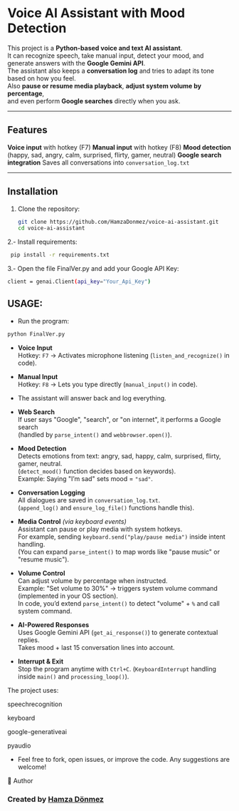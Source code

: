  # Voice AI Assistant with Mood Detection # 

This project is a **Python-based voice and text AI assistant**.  
It can recognize speech, take manual input, detect your mood, and generate answers with the **Google Gemini API**.  
The assistant also keeps a **conversation log** and tries to adapt its tone based on how you feel.  
Also **pause or resume media playback**, **adjust system volume by percentage**,  
and even perform **Google searches** directly when you ask.  

---

## Features ##
**Voice input** with hotkey (F7)
**Manual input** with hotkey (F8)
**Mood detection** (happy, sad, angry, calm, surprised, flirty, gamer, neutral)
**Google search integration**
 Saves all conversations into `conversation_log.txt`

---
## Installation ##

1. Clone the repository:  
   ```bash
   git clone https://github.com/HamzaDonmez/voice-ai-assistant.git
   cd voice-ai-assistant


2.- Install requirements:  
```bash
 pip install -r requirements.txt
```

3.-  Open the file FinalVer.py and add your Google API Key:
```bash
client = genai.Client(api_key="Your_Api_Key")
```
 ## USAGE: ##

- Run the program:
```bash
python FinalVer.py
```

-  **Voice Input**  
  Hotkey: `F7` → Activates microphone listening (`listen_and_recognize()` in code).

-  **Manual Input**  
  Hotkey: `F8` → Lets you type directly (`manual_input()` in code).
  
- The assistant will answer back and log everything.


-  **Web Search**  
  If user says "Google", "search", or "on internet", it performs a Google search  
  (handled by `parse_intent()` and `webbrowser.open()`).

-  **Mood Detection**  
  Detects emotions from text: angry, sad, happy, calm, surprised, flirty, gamer, neutral.  
  (`detect_mood()` function decides based on keywords).  
  Example: Saying "I’m sad" sets mood = `"sad"`.

-  **Conversation Logging**  
  All dialogues are saved in `conversation_log.txt`.  
  (`append_log()` and `ensure_log_file()` functions handle this).

-  **Media Control** *(via keyboard events)*  
  Assistant can pause or play media with system hotkeys.  
  For example, sending `keyboard.send("play/pause media")` inside intent handling.  
  (You can expand `parse_intent()` to map words like "pause music" or "resume music").

-  **Volume Control**  
  Can adjust volume by percentage when instructed.  
  Example: "Set volume to 30%" → triggers system volume command (implemented in your OS section).  
  In code, you’d extend `parse_intent()` to detect "volume" + `%` and call system command.

-  **AI-Powered Responses**  
  Uses Google Gemini API (`get_ai_response()`) to generate contextual replies.  
  Takes mood + last 15 conversation lines into account.  

-  **Interrupt & Exit**  
  Stop the program anytime with `Ctrl+C`. (`KeyboardInterrupt` handling inside `main()` and `processing_loop()`).

The project uses:  

speechrecognition  

keyboard  

google-generativeai  

pyaudio  


- Feel free to fork, open issues, or improve the code. Any suggestions are welcome!

📌 Author

### Created by [Hamza Dönmez](https://github.com/HamzaDonmez) ###
